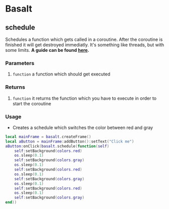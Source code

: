 # Basalt

## schedule

Schedules a function which gets called in a coroutine. After the coroutine is finished it will get destroyed immediatly. It's something like threads, but with some limits.
**A guide can be found [here](/tips/logic).**

### Parameters

1. `function` a function which should get executed

### Returns

1. `function` it returns the function which you have to execute in order to start the coroutine

### Usage

* Creates a schedule which switches the color between red and gray

```lua
local mainFrame = basalt.createFrame()
local aButton = mainFrame:addButton():setText("Click me")
aButton:onClick(basalt.schedule(function(self)
    self:setBackground(colors.red)
    os.sleep(0.1)
    self:setBackground(colors.gray)
    os.sleep(0.1)
    self:setBackground(colors.red)
    os.sleep(0.1)
    self:setBackground(colors.gray)
    os.sleep(0.1)
    self:setBackground(colors.red)
    os.sleep(0.1)
    self:setBackground(colors.gray)
end))
```
